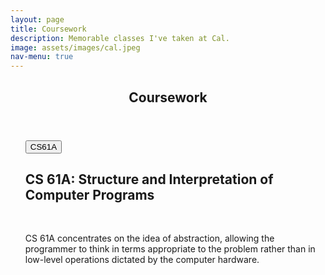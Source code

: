 ```yaml
---
layout: page
title: Coursework
description: Memorable classes I've taken at Cal.
image: assets/images/cal.jpeg
nav-menu: true
---
```


<!-- Main -->
<div id="main" class="alt">

<!-- One -->
<section id="one">
	<div class="inner">
		<header class="major">
			<h1>Coursework</h1>
		</header>

<ul class="actions"> 
	<h1><button onclick="window.location.href = 'https://cs61a.org';">CS61A</button></h1>

<!-- Content -->
<h2 id="content">CS 61A: Structure and Interpretation of Computer Programs</h2> 
	
<br><p>CS 61A concentrates on the idea of abstraction, allowing the programmer to think in terms appropriate to the problem rather than in low-level operations dictated by the computer hardware.</p>
